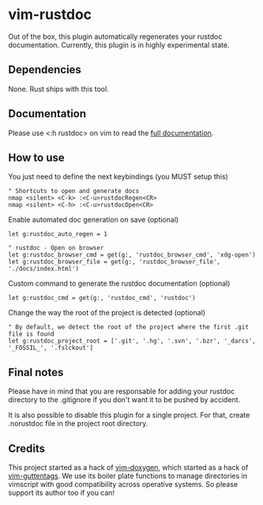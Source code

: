 # vim-rustdoc
Out of the box, this plugin automatically regenerates your rustdoc
documentation. Currently, this plugin is in highly experimental state.

## Dependencies
None. Rust ships with this tool.

## Documentation
Please use <:h rustdoc> on vim to read the [full documentation](https://github.com/Zeioth/vim-rustdoc/blob/main/doc/rustdoc.txt).

## How to use

You just need to define the next keybindings (you MUST setup this)

```
" Shortcuts to open and generate docs
nmap <silent> <C-k> :<C-u>rustdocRegen<CR>
nmap <silent> <C-h> :<C-u>rustdocOpen<CR>
```

Enable automated doc generation on save (optional)
```
let g:rustdoc_auto_regen = 1

" rustdoc - Open on browser
let g:rustdoc_browser_cmd = get(g:, 'rustdoc_browser_cmd', 'xdg-open')
let g:rustdoc_browser_file = get(g:, 'rustdoc_browser_file', './docs/index.html')
```

Custom command to generate the rustdoc documentation (optional)

```
let g:rustdoc_cmd = get(g:, 'rustdoc_cmd', 'rustdoc')
```

Change the way the root of the project is detected (optional)

```
" By default, we detect the root of the project where the first .git file is found
let g:rustdoc_project_root = ['.git', '.hg', '.svn', '.bzr', '_darcs', '_FOSSIL_', '.fslckout']
```

## Final notes

Please have in mind that you are responsable for adding your rustdoc directory to the .gitignore if you don't want it to be pushed by accident.

It is also possible to disable this plugin for a single project. For that, create .norustdoc file in the project root directory.

## Credits
This project started as a hack of [vim-doxygen](https://github.com/Zeioth/vim-doxygen), which started as a hack of [vim-guttentags](https://github.com/ludovicchabant/vim-gutentags). We use its boiler plate functions to manage directories in vimscript with good compatibility across operative systems. So please support its author too if you can!
